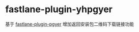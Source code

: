# fastlane-plugin-yhpgyer
基于 [fastlane-plugin-pgyer](https://github.com/shishirui/fastlane-plugin-pgyer) 增加返回安装包二维码下载链接功能
